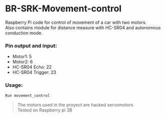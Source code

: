 # BR-SRK-Movement-control
Raspberry Pi code for control of movement of a car with two motors.  
Also contains module for distance measure with HC-SR04 and autonomous conduction mode.


### Pin output and input:
 - Motor1: 5
 - Motor2: 6
 - HC-SR04 Echo: 22
 - HC-SR04 Trigger: 23
 
### Usage: 
    Run movement_control


 >The motors used in the proyect are hacked servomotors  
 >Tested on Raspberry pi 3B


 
